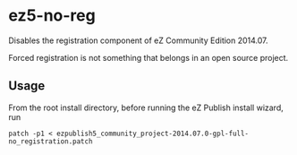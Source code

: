 # ez5-no-reg

Disables the registration component of eZ Community Edition 2014.07.

Forced registration is not something that belongs in an open source project.

## Usage

From the root install directory, before running the eZ Publish install wizard, run

```
patch -p1 < ezpublish5_community_project-2014.07.0-gpl-full-no_registration.patch
```
